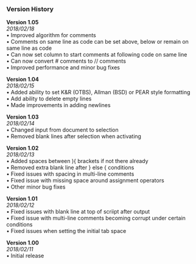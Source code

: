 ### Version History


**Version 1.05**<br>
*2018/02/18*<br>
• Improved algorithm for comments<br>
• Comments on same line as code can be set above, below or remain on same line as code<br>
• Can now set column to start comments at following code on same line<br>
• Can now convert # comments to // comments<br>
• Improved performance and minor bug fixes<br>

**Version 1.04**<br>
*2018/02/15*<br>
• Added ability to set K&R (OTBS), Allman (BSD) or PEAR style formatting<br>
• Add ability to delete empty lines<br>
• Made improvements in adding newlines<br>

**Version 1.03**<br>
*2018/02/14*<br>
• Changed input from document to selection<br>
• Removed blank lines after selection when activating<br>

**Version 1.02**<br>
*2018/02/13*<br>
• Added spaces between ){ brackets if not there already<br>
• Removed extra blank line after } else { conditions<br>
• Fixed issues with spacing in multi-line comments<br>
• Fixed issue with missing space around assignment operators<br>
• Other minor bug fixes<br>

**Version 1.01**<br>
*2018/02/12*<br>
• Fixed issues with blank line at top of scriipt after output<br>
• Fixed issue with multi-line comments becoming corrupt under certain conditions<br>
• Fixed issues when setting the initial tab space<br>

**Version 1.00**<br>
*2018/02/11*<br>
• Initial release<br>
